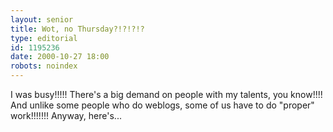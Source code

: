 ```yaml
---
layout: senior
title: Wot, no Thursday?!?!?!?
type: editorial
id: 1195236
date: 2000-10-27 18:00
robots: noindex
---
```

I was busy!!!!! There's a big demand on people with my talents, you know!!!! And unlike some people who do weblogs, some of us have to do "proper" work!!!!!!! Anyway, here's...